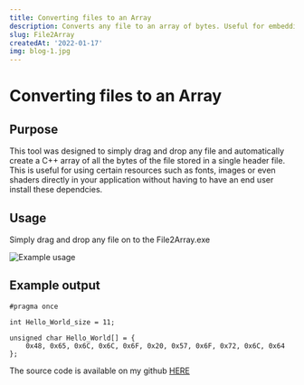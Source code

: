 ```yaml
---
title: Converting files to an Array
description: Converts any file to an array of bytes. Useful for embedding resources directly into an application.
slug: File2Array
createdAt: '2022-01-17'
img: blog-1.jpg
---
```


# Converting files to an Array

## Purpose

This tool was designed to simply drag and drop any file and automatically create a C++ array of all the bytes of the file stored in a single header file. This is useful for using certain resources such as fonts, images or even shaders directly in your application without having to have an end user install these dependcies. 

## Usage

Simply drag and drop any file on to the File2Array.exe

![Example usage](https://i.imgur.com/lERmD1R.gif)

## Example output

```
#pragma once

int Hello_World_size = 11;

unsigned char Hello_World[] = {
	0x48, 0x65, 0x6C, 0x6C, 0x6F, 0x20, 0x57, 0x6F, 0x72, 0x6C, 0x64
};
```
The source code is available on my github [HERE](https://github.com/PeytonBrown/File2Array)